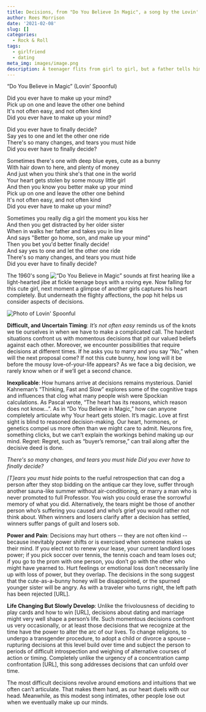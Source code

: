 ```yaml
---
title: Decisions, from "Do You Believe In Magic", a song by the Lovin' Spoonful
author: Rees Morrison
date: '2021-02-08'
slug: []
categories:
  - Rock & Roll
tags:
  - girlfriend
  - dating
meta_img: images/image.png
description: A teenager flits from girl to girl, but a father tells him to make up his mind.
---
```



“Do You Believe in Magic” (Lovin’ Spoonful)

Did you ever have to make up your mind?  
Pick up on one and leave the other one behind  
It's not often easy, and not often kind  
Did you ever have to make up your mind?  

Did you ever have to finally decide?  
Say yes to one and let the other one ride  
There's so many changes, and tears you must hide  
Did you ever have to finally decide?  

Sometimes there's one with deep blue eyes, cute as a bunny  
With hair down to here, and plenty of money  
And just when you think she's that one in the world  
Your heart gets stolen by some mousy little girl  
And then you know you better make up your mind  
Pick up on one and leave the other one behind  
It's not often easy, and not often kind  
Did you ever have to make up your mind?  

Sometimes you really dig a girl the moment you kiss her  
And then you get distracted by her older sister  
When in walks her father and takes you in line  
And says "Better go home, son, and make up your mind"  
Then you bet you'd better finally decide!  
And say yes to one and let the other one ride  
There's so many changes, and tears you must hide  
Did you ever have to finally decide?  

 
The 1960's song ![“Do You Believe in Magic”](https://www.youtube.com/watch?v=txTEhgReZUA) sounds at first hearing like a light-hearted jibe at fickle teenage boys with a roving eye.   Now falling for this cute girl, next moment a glimpse of another girls captures his heart completely.  But underneath the flighty affections, the pop hit helps us consider aspects of decisions.

![Photo of Lovin' Spoonful](/media/DecisionsMagic.png)

**Difficult, and Uncertain Timing**: *It’s not often easy* reminds us of the knots we tie ourselves in when we have to make a complicated call.  The hardest situations confront us with momentous decisions that pit our valued beliefs against each other.  Moreover, we encounter possibilities that require decisions at different times.  If he asks you to marry and you say “No,” when will the next proposal come?  If not this cute bunny, how long will it be before the mousy love-of-your-life appears?  As we face a big decision, we rarely know when or if we’ll get a second chance.

**Inexplicable**: How humans arrive at decisions remains mysterious.  Daniel Kahneman’s “Thinking, Fast and Slow” explores some of the cognitive traps and influences that clog what many people wish were Spockian calculations.  As Pascal wrote, “The heart has its reasons, which reason does not know…”.  As in “Do You Believe in Magic,” how can anyone completely articulate why Your heart gets stolen.  It’s magic.  Love at first sight is blind to reasoned decision-making.  Our heart, hormones, or genetics compel us more often than we might care to admit.  Neurons fire, something clicks, but we can’t explain the workings behind making up our mind.
Regret: Regret, such as “buyer’s remorse,” can trail along after the decisive deed is done.

*There's so many changes, and tears you must hide
Did you ever have to finally decide?*

*[T]ears you must hide* points to the rueful retrospection that can dog a person after they stop bidding on the antique car they love, suffer through another sauna-like summer without air-conditioning, or marry a man who is never promoted to full Professor.  You wish you could erase the sorrowful memory of what you did.  Alternatively, the tears might be those of another person who’s suffering you caused and who’s grief you would rather not think about.  When winners and losers clarify after a decision has settled, winners suffer pangs of guilt and losers sob.

**Power and Pain**:  Decisions may hurt others -- they are not often kind -- because inevitably power shifts or is exercised when someone makes up their mind.  If you elect not to renew your lease, your current landlord loses power; if you pick soccer over tennis, the tennis coach and team loses out; if you go to the prom with one person, you don’t go with the other who might have yearned to.
Hurt feelings or emotional loss don’t necessarily line up with loss of power, but they overlap.  The decisions in the song suggest that the cute-as-a-bunny honey will be disappointed, or the spurned younger sister will be angry.  As with a traveler who turns right, the left path has been rejected [URL].

**Life Changing But Slowly Develop**:  Unlike the frivolousness of deciding to play cards and how to win [URL], decisions about dating and marriage might very well shape a person’s life.  Such momentous decisions confront us very occasionally, or at least those decisions that we recognize at the time have the power to alter the arc of our lives.  To change religions, to undergo a transgender procedure, to adopt a child or divorce a spouse – rupturing decisions at this level build over time and subject the person to periods of difficult introspection and weighing of alternative courses of action or timing.   Completely unlike the urgency of a concentration camp confrontation [URL], this song addresses decisions that can unfold over time.


The most difficult decisions revolve around emotions and intuitions that we often can’t articulate.   That makes them hard, as our heart duels with our head.  Meanwhile, as this modest song intimates, other people lose out when we eventually make up our minds.
